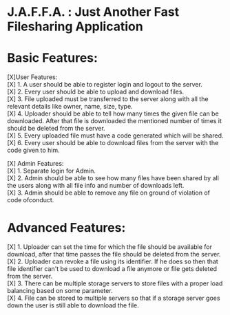 # J.A.F.F.A. : Just Another Fast Filesharing Application

# Basic Features:
  [X]User Features:  
[X] 1. A user should be able to register login and logout to the server.  
[X] 2. Every user should be able to upload and download files.  
[X] 3. File uploaded must be transferred to the server along with all the relevant details like owner, name, size, type.  
[X] 4. Uploader should be able to tell how many times the given file can be downloaded. After that file is downloaded the mentioned number of times it should be deleted from the server.  
[X] 5. Every uploaded file must have a code generated which will be shared.  
[X] 6. Every user should be able to download files from the server with the code given to him.    

  [X] Admin Features:  
[X] 1. Separate login for Admin.   
[X] 2. Admin should be able to see how many files have been shared by all the users along with all file info and number of downloads left.    
[X] 3. Admin should be able to remove any file on ground of violation of code ofconduct.  

# Advanced Features:  
[X] 1. Uploader can set the time for which the file should be available for download, after that time passes the file should be deleted from the server.  
[X] 2. Uploader can revoke a file using its identifier. If he does so then that file identifier can't be used to download a file anymore or file gets deleted from the
server.  
[X] 3. There can be multiple storage servers to store files with a proper load balancing based on some parameter.  
[X] 4. File can be stored to multiple servers so that if a storage server goes down the user is still able to download the file.  
